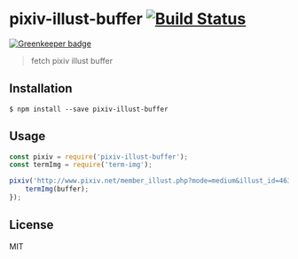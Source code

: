 # pixiv-illust-buffer [![Build Status](https://travis-ci.org/akameco/pixiv-illust-buffer.svg?branch=master)](https://travis-ci.org/akameco/pixiv-illust-buffer)

[![Greenkeeper badge](https://badges.greenkeeper.io/akameco/pixiv-illust-buffer.svg)](https://greenkeeper.io/)

> fetch pixiv illust buffer

## Installation

```
$ npm install --save pixiv-illust-buffer 
```

## Usage

```js
const pixiv = require('pixiv-illust-buffer');
const termImg = require('term-img');

pixiv('http://www.pixiv.net/member_illust.php?mode=medium&illust_id=46306910').then(buffer => {
	termImg(buffer);
});
```

## License

MIT
